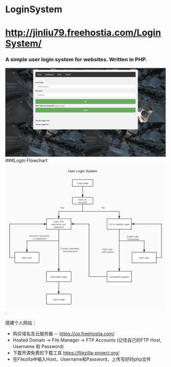 # LoginSystem
# http://jinliu79.freehostia.com/LoginSystem/  
### A simple user login system for websites. Written in PHP. 
![Image](https://github.com/Jingming517/LoginSystem/blob/master/img/loginSystem_screenshot.png)  
###Login Flowchart
![Image](https://github.com/Jingming517/LoginSystem/blob/master/img/User_Login_Flowchart.jpg). 

搭建个人网站：
- 购买域名及云服务器
-- https://cp.freehostia.com/
- Hosted Domain -> File Manager -> FTP Accounts (记住自己的FTP Host, Username 和 Password)
- 下载开源免费的下载工具 https://filezilla-project.org/
- 在Filezilla中输入Host，Username和Password，上传写好的php文件
